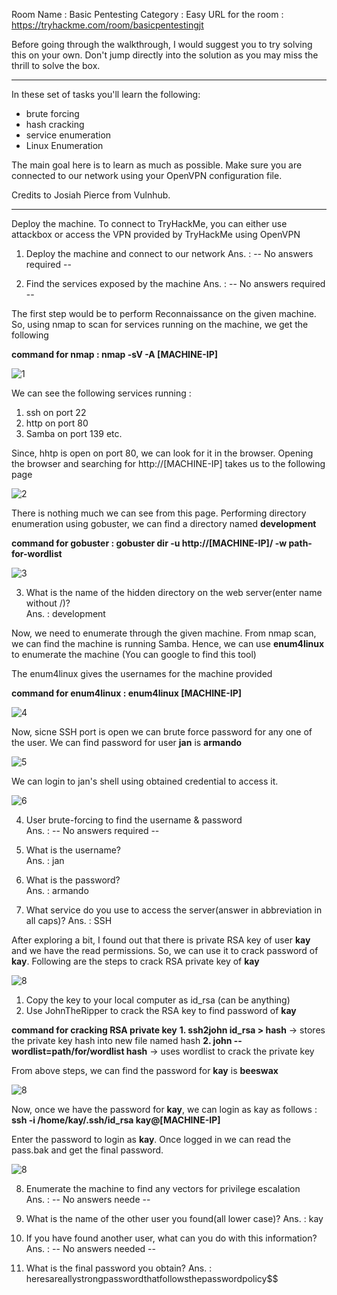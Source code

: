 Room Name : Basic Pentesting
Category : Easy
URL for the room : https://tryhackme.com/room/basicpentestingjt

Before going through the walkthrough, I would suggest you to try solving this on your own. Don't jump directly into the solution as you may miss the thrill to solve the box.  

----------------------------------------------------------------------------------------------------------------

In these set of tasks you'll learn the following:

* brute forcing 
* hash cracking 
* service enumeration
* Linux Enumeration
  
The main goal here is to learn as much as possible. Make sure you are connected to our network using your OpenVPN configuration file.

Credits to Josiah Pierce from Vulnhub.

-----------------------------------------------------------------------------------------------------------------
Deploy the machine. To connect to TryHackMe, you can either use attackbox or access the VPN provided by TryHackMe using OpenVPN

1. Deploy the machine and connect to our network
Ans. : -- No answers required --

2. Find the services exposed by the machine
Ans. : -- No answers required --

The first step would be to perform Reconnaissance on the given machine. So, using nmap to scan for services running on the machine, we get the following

**command for nmap : nmap -sV -A [MACHINE-IP]**

![1](https://github.com/ankushkaudi/TryHackMe-Walkthroughs/assets/111695465/505e22d1-2a09-4af1-98ca-7238699b4aee)

We can see the following services running :
1. ssh on port 22
2. http on port 80
3. Samba on port 139 etc.

Since, hhtp is open on port 80, we can look for it in the browser. Opening the browser and searching for http://[MACHINE-IP] takes us to the following page

![2](https://github.com/ankushkaudi/TryHackMe-Walkthroughs/assets/111695465/e86f6997-57c1-4c09-94b8-e9d53e31c014)

There is nothing much we can see from this page. Performing directory enumeration using gobuster, we can find a directory named **development**

**command for gobuster : gobuster dir -u http://[MACHINE-IP]/ -w path-for-wordlist**

![3](https://github.com/ankushkaudi/TryHackMe-Walkthroughs/assets/111695465/3af96c1b-b820-4537-89d6-2d88ed6240ca)

3. What is the name of the hidden directory on the web server(enter name without /)?  
Ans. : development

Now, we need to enumerate through the given machine. From nmap scan, we can find the machine is running Samba. Hence, we can use **enum4linux** to enumerate the machine (You can google to find this tool)

The enum4linux gives the usernames for the machine provided

**command for enum4linux : enum4linux [MACHINE-IP]**

![4](https://github.com/ankushkaudi/TryHackMe-Walkthroughs/assets/111695465/bdbd5a47-4f06-47ea-ac81-56c984437a33)

Now, sicne SSH port is open we can brute force password for any one of the user. We can find password for user **jan** is **armando**  

![5](https://github.com/ankushkaudi/TryHackMe-Walkthroughs/assets/111695465/d4f41f6f-363c-4d9a-a0fa-193c603340e8)

We can login to jan's shell using obtained credential to access it.  

![6](https://github.com/ankushkaudi/TryHackMe-Walkthroughs/assets/111695465/1819f63f-7004-40e1-970d-9012a3f8a79d)

4. User brute-forcing to find the username & password  
Ans. : -- No answers required --  

5. What is the username?  
Ans. : jan

6. What is the password?  
Ans. : armando

7. What service do you use to access the server(answer in abbreviation in all caps)?
Ans. : SSH

After exploring a bit, I found out that there is private RSA key of user **kay** and we have the read permissions. So, we can use it to crack password of **kay**. Following are the steps to crack RSA private key of **kay**

![8](https://github.com/ankushkaudi/TryHackMe-Walkthroughs/assets/111695465/b6b59089-e2a5-4d1e-94fb-df76202357ed)


1. Copy the key to your local computer as id_rsa (can be anything)
2. Use JohnTheRipper to crack the RSA key to find password of **kay**

**command for cracking RSA private key**
**1. ssh2john id_rsa > hash** -> stores the private key hash into new file named hash
**2. john --wordlist=path/for/wordlist hash** -> uses wordlist to crack the private key

From above steps, we can find the password for **kay** is **beeswax**

![8](https://github.com/ankushkaudi/TryHackMe-Walkthroughs/assets/111695465/24930111-d305-4c41-a384-118175276331)

Now, once we have the password for **kay**, we can login as kay as follows :
**ssh -i /home/kay/.ssh/id_rsa kay@[MACHINE-IP]**

Enter the password to login as **kay**. Once logged in we can read the pass.bak and get the final password.

![8](https://github.com/ankushkaudi/TryHackMe-Walkthroughs/assets/111695465/22790272-cfcd-46ea-a74f-0a8a225a8cdb)

8. Enumerate the machine to find any vectors for privilege escalation  
Ans. : -- No answers neede --

9. What is the name of the other user you found(all lower case)?
Ans. : kay

10. If you have found another user, what can you do with this information?
Ans. : -- No answers needed --

11. What is the final password you obtain?
Ans. : heresareallystrongpasswordthatfollowsthepasswordpolicy$$





